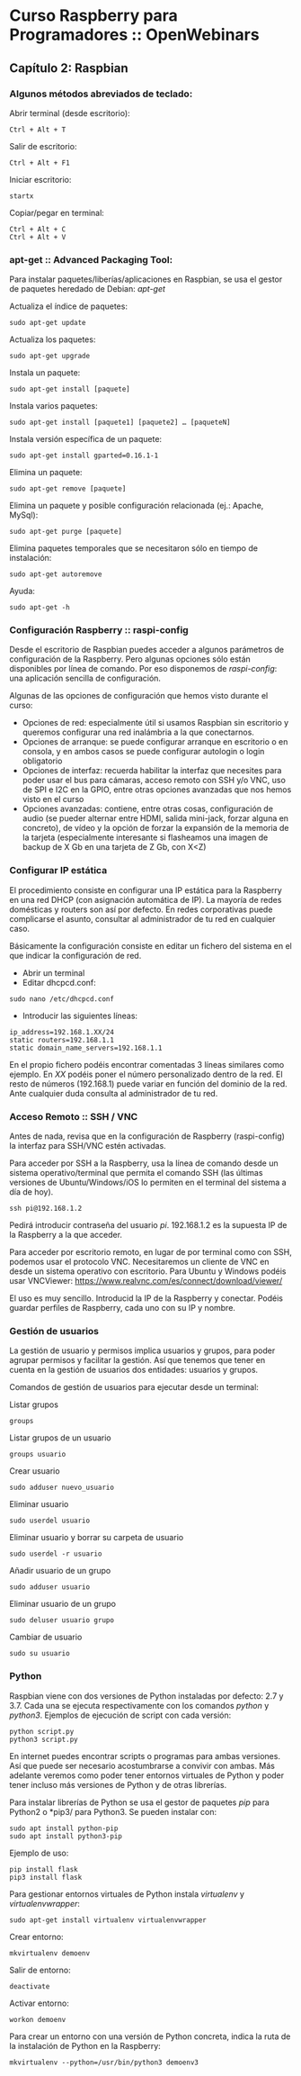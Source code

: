 # Curso Raspberry para Programadores :: OpenWebinars
## Capítulo 2: Raspbian

### Algunos métodos abreviados de teclado:

Abrir terminal (desde escritorio):
```
Ctrl + Alt + T
```

Salir de escritorio:
```
Ctrl + Alt + F1
```

Iniciar escritorio:
```
startx
```

Copiar/pegar en terminal:
```
Ctrl + Alt + C
Ctrl + Alt + V
```

### apt-get :: Advanced Packaging Tool:

Para instalar paquetes/liberías/aplicaciones en Raspbian, se usa el gestor de paquetes heredado de Debian: *apt-get*

Actualiza el índice de paquetes:
```
sudo apt-get update
```

Actualiza los paquetes:
```
sudo apt-get upgrade
```

Instala un paquete:
```
sudo apt-get install [paquete]
```

Instala varios paquetes:
```
sudo apt-get install [paquete1] [paquete2] … [paqueteN]
```

Instala versión específica de un paquete:
```
sudo apt-get install gparted=0.16.1-1
```


Elimina un paquete:
```
sudo apt-get remove [paquete]
```

Elimina un paquete y posible configuración relacionada (ej.: Apache, MySql):
```
sudo apt-get purge [paquete]
```

Elimina paquetes temporales que se necesitaron sólo en tiempo de instalación:
```
sudo apt-get autoremove
```

Ayuda:
```
sudo apt-get -h
```

### Configuración Raspberry :: raspi-config

Desde el escritorio de Raspbian puedes acceder a algunos parámetros de configuración de la Raspberry. Pero algunas opciones sólo están disponibles por línea de comando. Por eso disponemos de *raspi-config*: una aplicación sencilla de configuración.

Algunas de las opciones de configuración que hemos visto durante el curso:

- Opciones de red: especialmente útil si usamos Raspbian sin escritorio y queremos configurar una red inalámbria a la que conectarnos.
- Opciones de arranque: se puede configurar arranque en escritorio o en consola, y en ambos casos se puede configurar autologin o login obligatorio
- Opciones de interfaz: recuerda habilitar la interfaz que necesites para poder usar el bus para cámaras, acceso remoto con SSH y/o VNC, uso de SPI e I2C en la GPIO, entre otras opciones avanzadas que nos hemos visto en el curso
- Opciones avanzadas: contiene, entre otras cosas, configuración de audio (se pueder alternar entre HDMI, salida mini-jack, forzar alguna en concreto), de vídeo y la opción de forzar la expansión de la memoria de la tarjeta (especialmente interesante si flasheamos una imagen de backup de X Gb en una tarjeta de Z Gb, con X<Z)

### Configurar IP estática

El procedimiento consiste en configurar una IP estática para la Raspberry en una red DHCP (con asignación automática de IP). La mayoría de redes domésticas y routers son así por defecto. En redes corporativas puede complicarse el asunto, consultar al administrador de tu red en cualquier caso.

Básicamente la configuración consiste en editar un fichero del sistema en el que indicar la configuración de red. 

- Abrir un terminal
- Editar dhcpcd.conf:
```
sudo nano /etc/dhcpcd.conf
```
- Introducir las siguientes líneas:
```
ip_address=192.168.1.XX/24
static routers=192.168.1.1
static domain_name_servers=192.168.1.1
```

En el propio fichero podéis encontrar comentadas 3 líneas similares como ejemplo.
En *XX* podéis poner el número personalizado dentro de la red. El resto de números (192.168.1) puede variar en función del dominio de la red. Ante cualquier duda consulta al administrador de tu red.

### Acceso Remoto :: SSH / VNC

Antes de nada, revisa que en la configuración de Raspberry (raspi-config) la interfaz para SSH/VNC estén activadas.

Para acceder por SSH a la Raspberry, usa la línea de comando desde un sistema operativo/terminal que permita el comando SSH (las últimas versiones de Ubuntu/Windows/iOS lo permiten en el terminal del sistema a día de hoy).
```
ssh pi@192.168.1.2
```
Pedirá introducir contraseña del usuario *pi*. 192.168.1.2 es la supuesta IP de la Raspberry a la que acceder.

Para acceder por escritorio remoto, en lugar de por terminal como con SSH, podemos usar el protocolo VNC. Necesitaremos un cliente de VNC en desde un sistema operativo con escritorio. Para Ubuntu y Windows podéis usar VNCViewer: https://www.realvnc.com/es/connect/download/viewer/

El uso es muy sencillo. Introducid la IP de la Raspberry y conectar. Podéis guardar perfiles de Raspberry, cada uno con su IP y nombre.

### Gestión de usuarios

La gestión de usuario y permisos implica usuarios y grupos, para poder agrupar permisos y facilitar la gestión. Así que tenemos que tener en cuenta en la gestión de usuarios dos entidades: usuarios y grupos.

Comandos de gestión de usuarios para ejecutar desde un terminal:

Listar grupos
```
groups
```
Listar grupos de un usuario
```
groups usuario
```
Crear usuario
```
sudo adduser nuevo_usuario
```
Eliminar usuario
```
sudo userdel usuario
```
Eliminar usuario y borrar su carpeta de usuario
```
sudo userdel -r usuario
```
Añadir usuario de un grupo
```
sudo adduser usuario
```
Eliminar usuario de un grupo
```
sudo deluser usuario grupo
```
Cambiar de usuario
```
sudo su usuario
```

### Python

Raspbian viene con dos versiones de Python instaladas por defecto: 2.7 y 3.7. Cada una se ejecuta respectivamente con los comandos *python* y *python3*. Ejemplos de ejecución de script con cada versión:
```
python script.py
python3 script.py
```

En internet puedes encontrar scripts o programas para ambas versiones. Así que puede ser necesario acostumbrarse a convivir con ambas. Más adelante veremos como poder tener entornos virtuales de Python y poder tener incluso más versiones de Python y de otras librerías.

Para instalar librerías de Python se usa el gestor de paquetes *pip* para Python2 o *pip3/ para Python3. Se pueden instalar con:
```
sudo apt install python-pip
sudo apt install python3-pip
```
Ejemplo de uso:
```
pip install flask
pip3 install flask
```

Para gestionar entornos virtuales de Python instala *virtualenv* y *virtualenvwrapper*:
```
sudo apt-get install virtualenv virtualenvwrapper
```

Crear entorno:
```
mkvirtualenv demoenv
```
Salir de entorno:
```
deactivate
```
Activar entorno:
```
workon demoenv
```
Para crear un entorno con una versión de Python concreta, indica la ruta de la instalación de Python en la Raspberry:
```
mkvirtualenv --python=/usr/bin/python3 demoenv3
```
